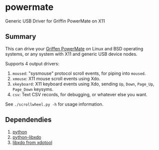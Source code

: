 # powermate
Generic USB Driver for Griffin PowerMate on X11

## Summary
This can drive your [Griffen PowerMate](https://www.amazon.com/Griffin-Technology-NA16029-Multimedia-Controller/dp/B003VWU2WA/) on Linux and BSD operating systems, or any system with X11 and generic USB device nodes.

Supports 4 output drivers: 
1. `moused`: "sysmouse" protocol scroll events, for piping into `moused`.
2. `xmouse`: X11 mouse scroll events using Xdo.
3. `xkeyboard`: X11 keyboard events using Xdo, sending `Up`, `Down`, `Page_Up`, `Page_Down` keysyms.
4. `csv`: Text CSV records, for debugging, or whatever else you want.

See `./scrollwheel.py -h` for usage information.

## Dependendies
1. [python](https://python.org/)
2. [python-libxdo](https://pypi.python.org/pypi/python-libxdo/)
3. [libxdo from xdotool](https://github.com/jordansissel/xdotool)
